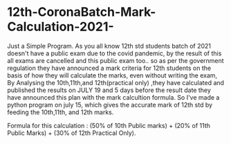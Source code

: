 # 12th-CoronaBatch-Mark-Calculation-2021-

Just a Simple Program.
As you all know 12th std students batch of 2021 doesn't have a public exam due to the covid pandemic, by the result of this all exams are cancelled and this public exam too..
so as per the government regulation they have announced a mark criteria for 12th students on the basis of how they will calculate the marks, even without writing the exam,
By Analysing the 10th,11th,and 12th(practical only) ,they have calculated and published the results on JULY 19 and 5 days before the result date they have announced this plan with the mark calcultion formula.
So I've made a python program on july 15, which gives the accurate mark of 12th std by feeding the 10th,11th, and 12th marks.

Formula for this calculation : (50% of 10th Public marks)   +   (20% of 11th Public Marks)   +   (30% of 12th Practical Only).
